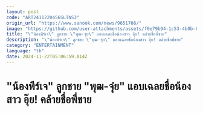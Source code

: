 ```yaml
---
layout: post
code: "ART2411220456SLTNS3"
origin_url: "https://www.sanook.com/news/9651766/"
image: "https://github.com/user-attachments/assets/f0e79b94-1c53-4b0b-838d-78024cb99caa"
title: "\"น้องพีร์เจ\" ลูกชาย \"พุฒ-จุ๋ย\" แอบเฉลยชื่อน้องสาว อุ๊ย! คล้ายชื่อพี่ชาย"
description: "\"น้องพีร์เจ\" ลูกชาย \"พุฒ-จุ๋ย\" แอบเฉลยชื่อน้องสาว อุ๊ย! คล้ายชื่อพี่ชาย"
category: "ENTERTAINMENT"
language: "th"
date: 2024-11-22T05:06:59.014Z
---
```


# "น้องพีร์เจ" ลูกชาย "พุฒ-จุ๋ย" แอบเฉลยชื่อน้องสาว อุ๊ย! คล้ายชื่อพี่ชาย